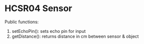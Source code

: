 # HCSR04 Sensor
Public functions:
1. setEchoPin(): sets echo pin for input
2. getDistance(): returns distance in cm between sensor & object
